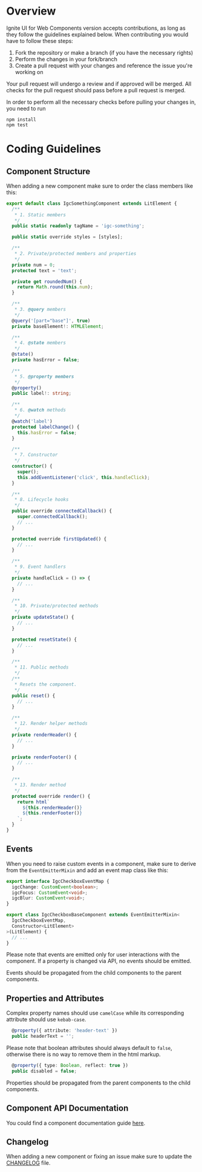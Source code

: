 # Overview  
Ignite UI for Web Components version accepts contributions, as long as they follow the guidelines explained below. When contributing you would have to follow these steps:

1. Fork the repository or make a branch (if you have the necessary rights)
2. Perform the changes in your fork/branch
3. Create a pull request with your changes and reference the issue you're working on

Your pull request will undergo a review and if approved will be merged. All checks for the pull request should pass before a pull request is merged.

In order to perform all the necessary checks before pulling your changes in, you need to run

    npm install
    npm test

# Coding Guidelines

## Component Structure

When adding a new component make sure to order the class members like this:

```ts
export default class IgcSomethingComponent extends LitElement {
  /**
   * 1. Static members
   */
  public static readonly tagName = 'igc-something';

  public static override styles = [styles];

  /**
   * 2. Private/protected members and properties
   */
  private num = 0;
  protected text = 'text';

  private get roundedNum() {
    return Math.round(this.num);
  }

  /**
   * 3. @query members
   */
  @query('[part="base"]', true)
  private baseElement!: HTMLElement;

  /**
   * 4. @state members
   */
  @state()
  private hasError = false;

  /**
   * 5. @property members
   */
  @property()
  public label!: string;

  /**
   * 6. @watch methods
   */
  @watch('label')
  protected labelChange() {
    this.hasError = false;
  }

  /**
   * 7. Constructor
   */
  constructor() {
    super();
    this.addEventListener('click', this.handleClick);
  }

  /**
   * 8. Lifecycle hooks
   */
  public override connectedCallback() {
    super.connectedCallback();
    // ...
  }

  protected override firstUpdated() {
    // ...
  }

  /**
   * 9. Event handlers
   */
  private handleClick = () => {
    // ...
  }

  /**
   * 10. Private/protected methods
   */
  private updateState() {
    // ...
  }

  protected resetState() {
    // ...
  }

  /**
   * 11. Public methods
   */
  /**
   * Resets the component.
   */
  public reset() {
    // ...
  }

  /**
   * 12. Render helper methods
   */
  private renderHeader() {
    // ...
  }

  private renderFooter() {
    // ...
  }

  /**
   * 13. Render method
   */
  protected override render() {
    return html`
      ${this.renderHeader()}
      ${this.renderFooter()}
    `;
  }
}
```

## Events

When you need to raise custom events in a component, make sure to derive from the `EventEmitterMixin` and add an event map class like this:

```ts
export interface IgcCheckboxEventMap {
  igcChange: CustomEvent<boolean>;
  igcFocus: CustomEvent<void>;
  igcBlur: CustomEvent<void>;
}

export class IgcCheckboxBaseComponent extends EventEmitterMixin<
  IgcCheckboxEventMap,
  Constructor<LitElement>
>(LitElement) {
  // ...
}

```

Please note that events are emitted only for user interactions with the component. If a property is changed via API, no events should be emitted.

Events should be propagated from the child components to the parent components.

## Properties and Attributes

Complex property names should use `camelCase` while its corresponding attribute should use `kebab-case`.

```ts
  @property({ attribute: 'header-text' })
  public headerText = '';
```

Please note that boolean attributes should always default to `false`, otherwise there is no way to remove them in the html markup.

```ts
  @property({ type: Boolean, reflect: true })
  public disabled = false;
```

Properties should be propagated from the parent components to the child components.

## Component API Documentation

You could find a component documentation guide [here](https://github.com/IgniteUI/igniteui-webcomponents/wiki/How-to-document-your-component).

## Changelog

When adding a new component or fixing an issue make sure to update the [CHANGELOG](https://github.com/IgniteUI/igniteui-webcomponents/blob/master/CHANGELOG.md) file.
